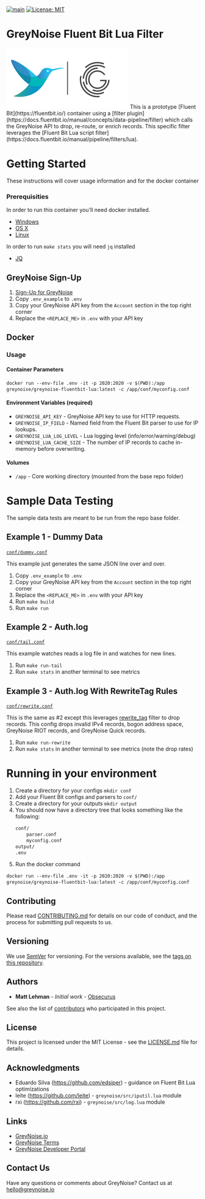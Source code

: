 [![main](https://github.com/GreyNoise-Intelligence/greynoise-fluentbit-lua/workflows/Build/badge.svg)](https://github.com/GreyNoise-Intelligence/greynoise-fluentbit-lua/actions?query=workflow%3ABuild)
[![License: MIT](https://img.shields.io/badge/License-MIT-yellow.svg)](https://opensource.org/licenses/MIT)


# GreyNoise Fluent Bit Lua Filter
<img src="https://github.com/GreyNoise-Intelligence/greynoise-fluentbit-lua/blob/main/img/logo.png?raw=true" width="320">
This is a prototype [Fluent Bit](https://fluentbit.io/) container using a [filter plugin](https://docs.fluentbit.io/manual/concepts/data-pipeline/filter) which calls the GreyNoise API to drop, re-route, or enrich records. This specific filter leverages the [Fluent Bit Lua script filter](https://docs.fluentbit.io/manual/pipeline/filters/lua).


# Getting Started

These instructions will cover usage information and for the docker container

### Prerequisities

In order to run this container you'll need docker installed.

* [Windows](https://docs.docker.com/windows/started)
* [OS X](https://docs.docker.com/mac/started/)
* [Linux](https://docs.docker.com/linux/started/)

In order to run `make stats` you will need `jq` installed

* [JQ](https://stedolan.github.io/jq/download/)

## GreyNoise Sign-Up
1. [Sign-Up for GreyNoise](https://viz.greynoise.io/signup/)
1. Copy `.env_example` to `.env`
1. Copy your GreyNoise API key from the `Account` section in the top right corner
1. Replace the `<REPLACE_ME>` in `.env` with your API key

## Docker
### Usage

#### Container Parameters

```shell
docker run --env-file .env -it -p 2020:2020 -v $(PWD):/app greynoise/greynoise-fluentbit-lua:latest -c /app/conf/myconfig.conf
```

#### Environment Variables (required)

* `GREYNOISE_API_KEY` - GreyNoise API key to use for HTTP requests.
* `GREYNOISE_IP_FIELD` - Named field from the Fluent Bit parser to use for IP lookups.
* `GREYNOISE_LUA_LOG_LEVEL` - Lua logging level (info/error/warning/debug)
* `GREYNOISE_LUA_CACHE_SIZE` - The number of IP records to cache in-memory before overwriting.

#### Volumes

* `/app` - Core working directory (mounted from the base repo folder)

# Sample Data Testing
The sample data tests are meant to be run from the repo base folder.

## Example 1 - Dummy Data
[`conf/dummy.conf`](https://github.com/GreyNoise-Intelligence/greynoise-fluentbit-lua/tree/main/conf/dummy.conf)

This example just generates the same JSON line over and over.
1. Copy `.env_example` to `.env`
1. Copy your GreyNoise API key from the `Account` section in the top right corner
1. Replace the `<REPLACE_ME>` in `.env` with your API key
1. Run `make build`
1. Run `make run`

## Example 2 - Auth.log
[`conf/tail.conf`](https://github.com/GreyNoise-Intelligence/greynoise-fluentbit-lua/tree/main/conf/tail.conf)

This example watches reads a log file in and watches for new lines.
1. Run `make run-tail`
1. Run `make stats` in another terminal to see metrics

## Example 3 - Auth.log With RewriteTag Rules
[`conf/rewrite.conf`](https://github.com/GreyNoise-Intelligence/greynoise-fluentbit-lua/tree/main/conf/rewrite.conf)

This is the same as #2 except this leverages [rewrite_tag](https://docs.fluentbit.io/manual/pipeline/filters/rewrite-tag) filter to drop records.
This config drops invalid IPv4 records, bogon address space, GreyNoise RIOT records, and GreyNoise Quick records.
1. Run `make run-rewrite`
1. Run `make stats` in another terminal to see metrics (note the drop rates)

# Running in your environment
1. Create a directory for your configs `mkdir conf`
1. Add your Fluent Bit configs and parsers to `conf/`
1. Create a directory for your outputs `mkdir output`
1. You should now have a directory tree that looks something like the following:
    ```shell
    conf/
        parser.conf
        myconfig.conf
    output/
    .env
    ```
1. Run the docker command
```shell
docker run --env-file .env -it -p 2020:2020 -v $(PWD):/app greynoise/greynoise-fluentbit-lua:latest -c /app/conf/myconfig.conf
```

## Contributing

Please read [CONTRIBUTING.md](https://github.com/GreyNoise-Intelligence/greynoise-fluentbit-lua/tree/main/CONTRIBUTING.md) for details on our code of conduct, and the process for submitting pull requests to us.

## Versioning

We use [SemVer](http://semver.org/) for versioning. For the versions available, see the
[tags on this repository](https://github.com/GreyNoise-Intelligence/greynoise-fluentbit-lua/tags).

## Authors

* **Matt Lehman** - *Initial work* - [Obsecurus](https://github.com/Obsecurus)

See also the list of [contributors](https://github.com/GreyNoise-Intelligence/greynoise-fluentbit-lua/contributors) who participated in this project.

## License

This project is licensed under the MIT License - see the [LICENSE.md](https://github.com/GreyNoise-Intelligence/greynoise-fluentbit-lua/tree/main/LICENSE.md) file for details.

## Acknowledgments

* Eduardo Silva (https://github.com/edsiper) - guidance on Fluent Bit Lua optimizations
* leite (https://github.com/leite) - `greynoise/src/iputil.lua` module
* rxi (https://github.com/rxi) - `greynoise/src/log.lua` module

## Links

* [GreyNoise.io](https://greynoise.io)
* [GreyNoise Terms](https://greynoise.io/terms)
* [GreyNoise Developer Portal](https://developer.greynoise.io)

## Contact Us

Have any questions or comments about GreyNoise?  Contact us at [hello@greynoise.io](mailto:hello@greynoise.io)
